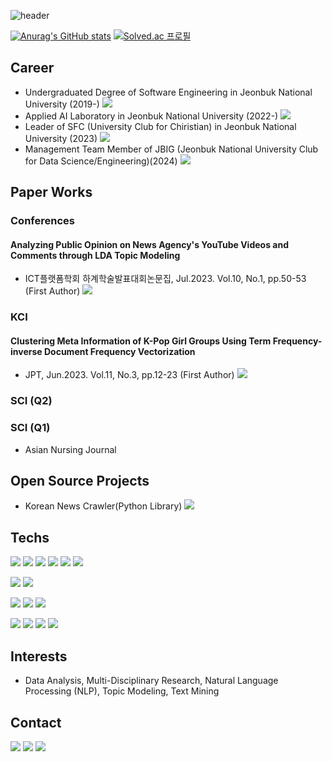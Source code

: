![header](https://capsule-render.vercel.app/api?type=slice&color=330099&height=200&text=Indigo_Coder&fontColor=FFFFFF&fontAlign=70&rotate=13&fontAlignY=25)  

[![Anurag's GitHub stats](https://github-readme-stats.vercel.app/api?username=Indigo-Coder-github)](https://github.com/anuraghazra/github-readme-stats)
[![Solved.ac
프로필](http://mazassumnida.wtf/api/v2/generate_badge?boj=hjs4011)](https://solved.ac/hjs4011)

## Career
 - Undergraduated Degree of Software Engineering in Jeonbuk National University (2019-) <a href="https://software.jbnu.ac.kr" target="_blank"><img src="https://img.shields.io/badge/Website-4285F4?style=plastic&logo=googlehome&logoColor=FFFFFF"/></a>
 - Applied AI Laboratory in Jeonbuk National University (2022-) <a href="https://aidata.jbnu.ac.kr" target="_blank"><img src="https://img.shields.io/badge/Website-4285F4?style=plastic&logo=googlehome&logoColor=FFFFFF"/></a>
 - Leader of SFC (University Club for Chiristian) in Jeonbuk National University (2023) <a href="http://www.jbnudongari.com/file/club_detail_view.php?cs_ancestor=2&cs_mkey=2&cateno=2&no=40" target="_blank"><img src="https://img.shields.io/badge/Website-4285F4?style=plastic&logo=googlehome&logoColor=FFFFFF"/></a>
 - Management Team Member of JBIG (Jeonbuk National University Club for Data Science/Engineering)(2024) <a href="http://www.jbnudongari.com/file/club_detail_view.php?cs_ancestor=2&cs_mkey=2&cateno=3&no=152" target="_blank"><img src="https://img.shields.io/badge/Website-4285F4?style=plastic&logo=googlehome&logoColor=FFFFFF"/></a>
## Paper Works
### Conferences
#### Analyzing Public Opinion on News Agency's YouTube Videos and Comments through LDA Topic Modeling
 - ICT플랫폼학회 하계학술발표대회논문집, Jul.2023. Vol.10, No.1, pp.50-53 (First Author) <a href="https://www.dbpia.co.kr/pdf/pdfView.do?nodeId=NODE11550547" target="_blank"><img src="https://img.shields.io/badge/DBpia-4285F4?style=plastic&logo=googlehome&logoColor=FFFFFF"/></a>
### KCI
#### Clustering Meta Information of K-Pop Girl Groups Using Term Frequency-inverse Document Frequency Vectorization
- JPT, Jun.2023. Vol.11, No.3, pp.12-23 (First Author) <a href="http://doi.org/10.23023/JPT.2023.11.3.012" target="_blank"><img src="https://img.shields.io/badge/doi-FAB70C?style=plastic&logo=doi&logoColor=FFFFFF"/></a>
### SCI (Q2)
### SCI (Q1)
 - Asian Nursing Journal

## Open Source Projects
 - Korean News Crawler(Python Library) <a href="https://github.com/Indigo-Coder-github/Korean_News_Crawler" target="_blank"><img src="https://img.shields.io/badge/GitHub-181717?style=plastic&logo=GitHub&logoColor=FFFFFF"/></a>
## Techs
<a href="https://www.python.org" target="_blank"><img src="https://img.shields.io/badge/Python-3776AB?style=plastic&logo=Python&logoColor=FFFFFF"/></a>
<a href="https://www.scikit-learn.org" target="_blank"><img src="https://img.shields.io/badge/sckitlearn-F7931E?style=plastic&logo=scikitlearn&logoColor=FFFFFF"/></a>
<a href="https://www.numpy.org" target="_blank"><img src="https://img.shields.io/badge/NumPy-013243?style=plastic&logo=numpy&logoColor=FFFFFF"/></a>
<a href="https://pandas.pydata.org/" target="_blank"><img src="https://img.shields.io/badge/Pandas-150458?style=plastic&logo=pandas&logoColor=FFFFFF"/></a>
<a href="https://pytorch.org/" target="_blank"><img src="https://img.shields.io/badge/Pytorch-EE4C2C?style=plastic&logo=Pytorch&logoColor=FFFFFF"/></a>
<a href="https://www.tensorflow.org/" target="_blank"><img src="https://img.shields.io/badge/TensorFlow-FF6F00?style=plastic&logo=TensorFlow&logoColor=FFFFFF"/></a>

<a href="https://www.r-project.org/" target="_blank"><img src="https://img.shields.io/badge/R-246DC3?style=plastic&logo=R&logoColor=FFFFFF"/></a>
<a href="https://www.java.com/" target="_blank"><img src="https://img.shields.io/badge/Java-437291?style=plastic&logo=OpenJDK&logoColor=FFFFFF"/></a>

<a href="https://www.w3.org/html/" target="_blank"><img src="https://img.shields.io/badge/HTML-E34F26?style=plastic&logo=HTML5&logoColor=FFFFFF"/></a>
<a href="https://www.djangoproject.com/" target="_blank"><img src="https://img.shields.io/badge/Django-092E20?style=plastic&logo=django&logoColor=FFFFFF"/></a>
<a href="https://www.json.org" target="_blank"><img src="https://img.shields.io/badge/Json-000000?style=plastic&logo=json&logoColor=FFFFFF"/></a>

<a href="https://code.visualstudio.com/" target="_blank"><img src="https://img.shields.io/badge/VSCode-007ACC?style=plastic&logo=visualstudiocode&logoColor=FFFFFF"/></a>
<a href="https://colab.research.google.com" target="_blank"><img src="https://img.shields.io/badge/Colab-F9AB00?style=plastic&logo=googlecolab&logoColor=FFFFFF"/></a>
<a href="https://www.jupyter.org" target="_blank"><img src="https://img.shields.io/badge/Jupyter-F37626?style=plastic&logo=jupyter&logoColor=FFFFFF"/></a>
<a href="https://www.ubuntu.com" target="_blank"><img src="https://img.shields.io/badge/Ubuntu-E95420?style=plastic&logo=ubuntu&logoColor=FFFFFF"/></a>

## Interests
 - Data Analysis, Multi-Disciplinary Research, Natural Language Processing (NLP), Topic Modeling, Text Mining

## Contact
<a href="https://scholar.google.com/citations?user=kWbOhjoAAAAJ&hl=ko" target="_blank"><img src="https://img.shields.io/badge/Scholar-EA4335?style=plastic&logo=google scholar&logoColor=FFFFFF"/></a>
<a href="hjs40111@gmail.com" target="_blank"><img src="https://img.shields.io/badge/Gmail-EA4335?style=plastic&logo=gmail&logoColor=FFFFFF"/></a>
<a href="https://indigo-coder.tistory.com/" target="_blank"><img src="https://img.shields.io/badge/Tistory-000000?style=plastic&logo=Tistory&logoColor=FFFFFF"/></a>
